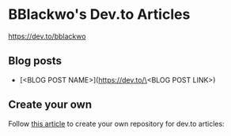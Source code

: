 # BBlackwo's Dev.to Articles

https://dev.to/bblackwo

## Blog posts

- [\<BLOG POST NAME\>](https://dev.to/\<BLOG POST LINK\>)

## Create your own

Follow [this article](https://dev.to/maxime1992/manage-your-dev-to-blog-posts-from-a-git-repo-and-use-continuous-deployment-to-auto-publish-update-them-143j) to create your own repository for dev.to articles:
